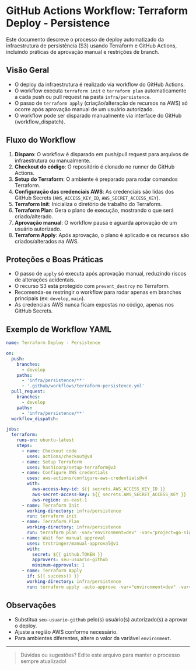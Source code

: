 # GitHub Actions Workflow: Terraform Deploy - Persistence

Este documento descreve o processo de deploy automatizado da infraestrutura de persistência (S3) usando Terraform e GitHub Actions, incluindo práticas de aprovação manual e restrições de branch.

## Visão Geral
- O deploy da infraestrutura é realizado via workflow do GitHub Actions.
- O workflow executa `terraform init` e `terraform plan` automaticamente a cada push ou pull request na pasta `infra/persistence`.
- O passo de `terraform apply` (criação/alteração de recursos na AWS) só ocorre após aprovação manual de um usuário autorizado.
- O workflow pode ser disparado manualmente via interface do GitHub (workflow_dispatch).

## Fluxo do Workflow
1. **Disparo**: O workflow é disparado em push/pull request para arquivos de infraestrutura ou manualmente.
2. **Checkout do código**: O repositório é clonado no runner do GitHub Actions.
3. **Setup do Terraform**: O ambiente é preparado para rodar comandos Terraform.
4. **Configuração das credenciais AWS**: As credenciais são lidas dos GitHub Secrets (`AWS_ACCESS_KEY_ID`, `AWS_SECRET_ACCESS_KEY`).
5. **Terraform Init**: Inicializa o diretório de trabalho do Terraform.
6. **Terraform Plan**: Gera o plano de execução, mostrando o que será criado/alterado.
7. **Aprovação manual**: O workflow pausa e aguarda aprovação de um usuário autorizado.
8. **Terraform Apply**: Após aprovação, o plano é aplicado e os recursos são criados/alterados na AWS.

## Proteções e Boas Práticas
- O passo de `apply` só executa após aprovação manual, reduzindo riscos de alterações acidentais.
- O recurso S3 está protegido com `prevent_destroy` no Terraform.
- Recomenda-se restringir o workflow para rodar apenas em branches principais (ex: `develop`, `main`).
- As credenciais AWS nunca ficam expostas no código, apenas nos GitHub Secrets.

## Exemplo de Workflow YAML
```yaml
name: Terraform Deploy - Persistence

on:
  push:
    branches:
      - develop
    paths:
      - 'infra/persistence/**'
      - '.github/workflows/terraform-persistence.yml'
  pull_request:
    branches:
      - develop
    paths:
      - 'infra/persistence/**'
  workflow_dispatch:

jobs:
  terraform:
    runs-on: ubuntu-latest
    steps:
      - name: Checkout code
        uses: actions/checkout@v4
      - name: Setup Terraform
        uses: hashicorp/setup-terraform@v3
      - name: Configure AWS credentials
        uses: aws-actions/configure-aws-credentials@v4
        with:
          aws-access-key-id: ${{ secrets.AWS_ACCESS_KEY_ID }}
          aws-secret-access-key: ${{ secrets.AWS_SECRET_ACCESS_KEY }}
          aws-region: us-east-1
      - name: Terraform Init
        working-directory: infra/persistence
        run: terraform init
      - name: Terraform Plan
        working-directory: infra/persistence
        run: terraform plan -var="environment=dev" -var="project=go-signserver-producer"
      - name: Wait for manual approval
        uses: trstringer/manual-approval@v1
        with:
          secret: ${{ github.TOKEN }}
          approvers: seu-usuario-github
          minimum-approvals: 1
      - name: Terraform Apply
        if: ${{ success() }}
        working-directory: infra/persistence
        run: terraform apply -auto-approve -var="environment=dev" -var="project=go-signserver-producer"
```

## Observações
- Substitua `seu-usuario-github` pelo(s) usuário(s) autorizado(s) a aprovar o deploy.
- Ajuste a região AWS conforme necessário.
- Para ambientes diferentes, altere o valor da variável `environment`.

---

> Dúvidas ou sugestões? Edite este arquivo para manter o processo sempre atualizado!
